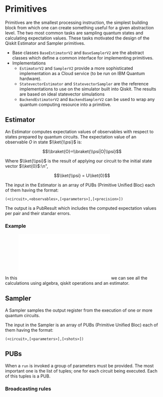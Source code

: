 # Primitives

Primitives are the smallest processing instruction, the simplest building block from which one can create something useful
for a given abstraction level.
The two most common tasks are sampling quantum states and calculating expectation values. These tasks motivated the design of the Qiskit Estimator and Sampler primitives.

- Base classes
```BaseEstimatorV2``` and ```BaseSamplerV2``` are the abstract classes which define a common interface for implementing primitives.
- Implementations
    - ```EstimatorV2``` and ```SamplerV2``` provide a more sophisticated implementation as a Cloud service (to be run on IBM Quantum hardware).
    - ```StatevectorEstimator``` and ```StatevectorSampler``` are the reference implementations to use on the simulator built into Qiskit. The results are based on ideal statevector simulations
    - ```BackendEstimatorV2``` and ```BackendSamplerV2``` can be used to wrap any quantum computing resource into a primitive.

## Estimator
An Estimator computes expectation values of observables with respect to states prepared by quantum circuits.
The expectation value of an observable $O$ in state $\\ket{\\psi}$ is:  

$$\\braket{O}=\\braket{\\psi|O|\\psi}$$

Where $\\ket{\\psi}$ is the result of applying our circuit to the initial state vector $\\ket{0}$:\n",
    
$$\\ket{\\psi} = U\\ket{0}$$

The input in the Estimator is an array of PUBs (Primitive Unified Bloc) each of them having the format:
```
(<circuit>,<observables>,[<parameters>],[<precision>])
```
The output is a PubResult which includes the computed expectation values per pair and their standar errors.

### Example
In this ![Estimator example](./example_estimator.md) we can see all the calculations using algebra, qiskit operations and an estimator.

## Sampler
A Sampler samples the output register from the execution of one or more quantum circuits.

The input in the Sampler is an array of PUBs (Primitive Unified Bloc) each of them having the format:
```
(<circuit>,[<parameters>],[<shots>])
```

## PUBs
When a ```run``` is invoked a group of parameters must be provided. The most important one is the list of tuples; one for each circuit being executed. Each of this tuples is a PUB.

### Broadcasting rules

